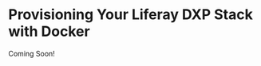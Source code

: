 # Provisioning Your Liferay DXP Stack with Docker

Coming Soon!

<!--

#### Learning Objectives

In this module, you'll learn how to provision Liferay DXP and keep your stack running efficiently and stably. With Liferay we recommend containerizing your stack with Docker, so you will understand how to use Docker to support your Liferay stack.

#### Tasks to Accomplish

* Understand how to create a Docker image for the different elements of your Liferay stack
* Run multiple containers in the same host server
* Learn how to back up data in Volumes with Docker commands
* Provision containers for a basic Liferay stack

#### Exercise Prerequisites

* Java JDK installed to run Liferay
* Unzip module exercise files to an empty directory
* Create an empty liferay folder at your root directory or at the top of your user folder

-->